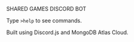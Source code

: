 SHARED GAMES DISCORD BOT

Type `>help` to see commands.

Built using Discord.js and MongoDB Atlas Cloud.
